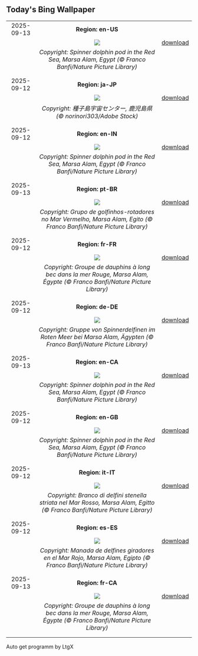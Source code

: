 ## Today's Bing Wallpaper
|      |      |      |
| :----: | :----: | :----: |
|2025-09-13|**Region: en-US**||
||![](https://www.bing.com/th?id=OHR.SpinnerDolphins_EN-US8860882818_UHD.jpg&pid=hp&w=1152&h=648&rs=1&c=4)| [download](https://www.bing.com/th?id=OHR.SpinnerDolphins_EN-US8860882818_UHD.jpg)|
||*Copyright: Spinner dolphin pod in the Red Sea, Marsa Alam, Egypt (© Franco Banfi/Nature Picture Library)*
||
|||
|2025-09-12|**Region: ja-JP**||
||![](https://www.bing.com/th?id=OHR.SpaceDay2025_JA-JP8112086826_UHD.jpg&pid=hp&w=1152&h=648&rs=1&c=4)| [download](https://www.bing.com/th?id=OHR.SpaceDay2025_JA-JP8112086826_UHD.jpg)|
||*Copyright: 種子島宇宙センター, 鹿児島県 (© norinori303/Adobe Stock)*
||
|||
|2025-09-12|**Region: en-IN**||
||![](https://www.bing.com/th?id=OHR.SpinnerDolphins_EN-IN0873508505_UHD.jpg&pid=hp&w=1152&h=648&rs=1&c=4)| [download](https://www.bing.com/th?id=OHR.SpinnerDolphins_EN-IN0873508505_UHD.jpg)|
||*Copyright: Spinner dolphin pod in the Red Sea, Marsa Alam, Egypt (© Franco Banfi/Nature Picture Library)*
||
|||
|2025-09-13|**Region: pt-BR**||
||![](https://www.bing.com/th?id=OHR.SpinnerDolphins_PT-BR7075724083_UHD.jpg&pid=hp&w=1152&h=648&rs=1&c=4)| [download](https://www.bing.com/th?id=OHR.SpinnerDolphins_PT-BR7075724083_UHD.jpg)|
||*Copyright: Grupo de golfinhos-rotadores no Mar Vermelho, Marsa Alam, Egito (© Franco Banfi/Nature Picture Library)*
||
|||
|2025-09-12|**Region: fr-FR**||
||![](https://www.bing.com/th?id=OHR.SpinnerDolphins_FR-FR4369584175_UHD.jpg&pid=hp&w=1152&h=648&rs=1&c=4)| [download](https://www.bing.com/th?id=OHR.SpinnerDolphins_FR-FR4369584175_UHD.jpg)|
||*Copyright: Groupe de dauphins à long bec dans la mer Rouge, Marsa Alam, Égypte (© Franco Banfi/Nature Picture Library)*
||
|||
|2025-09-12|**Region: de-DE**||
||![](https://www.bing.com/th?id=OHR.SpinnerDolphins_DE-DE4891196756_UHD.jpg&pid=hp&w=1152&h=648&rs=1&c=4)| [download](https://www.bing.com/th?id=OHR.SpinnerDolphins_DE-DE4891196756_UHD.jpg)|
||*Copyright: Gruppe von Spinnerdelfinen im Roten Meer bei Marsa Alam, Ägypten (© Franco Banfi/Nature Picture Library)*
||
|||
|2025-09-13|**Region: en-CA**||
||![](https://www.bing.com/th?id=OHR.SpinnerDolphins_EN-CA6671326546_UHD.jpg&pid=hp&w=1152&h=648&rs=1&c=4)| [download](https://www.bing.com/th?id=OHR.SpinnerDolphins_EN-CA6671326546_UHD.jpg)|
||*Copyright: Spinner dolphin pod in the Red Sea, Marsa Alam, Egypt (© Franco Banfi/Nature Picture Library)*
||
|||
|2025-09-12|**Region: en-GB**||
||![](https://www.bing.com/th?id=OHR.SpinnerDolphins_EN-GB1386231173_UHD.jpg&pid=hp&w=1152&h=648&rs=1&c=4)| [download](https://www.bing.com/th?id=OHR.SpinnerDolphins_EN-GB1386231173_UHD.jpg)|
||*Copyright: Spinner dolphin pod in the Red Sea, Marsa Alam, Egypt (© Franco Banfi/Nature Picture Library)*
||
|||
|2025-09-12|**Region: it-IT**||
||![](https://www.bing.com/th?id=OHR.SpinnerDolphins_IT-IT5393623378_UHD.jpg&pid=hp&w=1152&h=648&rs=1&c=4)| [download](https://www.bing.com/th?id=OHR.SpinnerDolphins_IT-IT5393623378_UHD.jpg)|
||*Copyright: Branco di delfini stenella striata nel Mar Rosso, Marsa Alam, Egitto (© Franco Banfi/Nature Picture Library)*
||
|||
|2025-09-12|**Region: es-ES**||
||![](https://www.bing.com/th?id=OHR.SpinnerDolphins_ES-ES8128013547_UHD.jpg&pid=hp&w=1152&h=648&rs=1&c=4)| [download](https://www.bing.com/th?id=OHR.SpinnerDolphins_ES-ES8128013547_UHD.jpg)|
||*Copyright: Manada de delfines giradores en el Mar Rojo, Marsa Alam, Egipto (© Franco Banfi/Nature Picture Library)*
||
|||
|2025-09-13|**Region: fr-CA**||
||![](https://www.bing.com/th?id=OHR.SpinnerDolphins_FR-CA8668368271_UHD.jpg&pid=hp&w=1152&h=648&rs=1&c=4)| [download](https://www.bing.com/th?id=OHR.SpinnerDolphins_FR-CA8668368271_UHD.jpg)|
||*Copyright: Groupe de dauphins à long bec dans la mer Rouge, Marsa Alam, Égypte (© Franco Banfi/Nature Picture Library)*
||
|||

Auto get programm by LtgX
